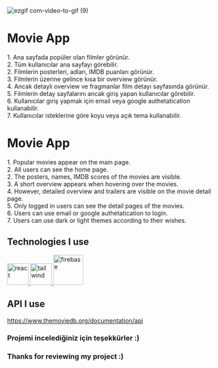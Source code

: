 ![ezgif com-video-to-gif (9)](https://github.com/Omeko-FG/movie-site-react/assets/119002766/967c6f22-710b-4773-8a5e-f73daca48187)
# Movie App
<p>
1. Ana sayfada popüler olan filmler görünür.<br/> 
2. Tüm kullanıcılar ana sayfayı görebilir.<br/> 
2. Filmlerin posterleri, adları, IMDB puanları görünür.<br/> 
3. Filmlerin üzerine gelince kısa bir overview görünür.<br/> 
4. Ancak detaylı overview ve fragmanlar film detayı sayfasında görünür.<br/> 
5. Filmlerin detay sayfalarını ancak giriş yapan kullanıcılar görebilir.<br/> 
6. Kullanıcılar giriş yapmak için email veya google authetatication kullanabilir.<br/> 
7. Kullanıcılar isteklerine göre koyu veya açık tema kullanabilir.<br/> 
<p/>

# Movie App
<p>
1. Popular movies appear on the main page.<br/>
2. All users can see the home page.<br/>
2. The posters, names, IMDB scores of the movies are visible.<br/>
3. A short overview appears when hovering over the movies.<br/>
4. However, detailed overview and trailers are visible on the movie detail page.<br/>
5. Only logged in users can see the detail pages of the movies.<br/>
6. Users can use email or google authetatication to login.<br/>
7. Users can use dark or light themes according to their wishes.<br/>
<p/>
  
## Technologies I use

<a href="#" target="_blank"> <img src="https://cdn.icon-icons.com/icons2/2415/PNG/512/react_original_wordmark_logo_icon_146375.png" alt="react" width="50"/> </a>  <a href="#" target="_blank"> <img src="https://user-images.githubusercontent.com/25181517/202896760-337261ed-ee92-4979-84c4-d4b829c7355d.png" alt="tailwind" height="50"/> </a> <a href="#" target="_blank"> <img src="https://user-images.githubusercontent.com/25181517/189716855-2c69ca7a-5149-4647-936d-780610911353.png" alt="firebase" height="70"/> </a> 

## API I use

https://www.themoviedb.org/documentation/api

### Projemi incelediğiniz için teşekkürler :)

### Thanks for reviewing my project :)
